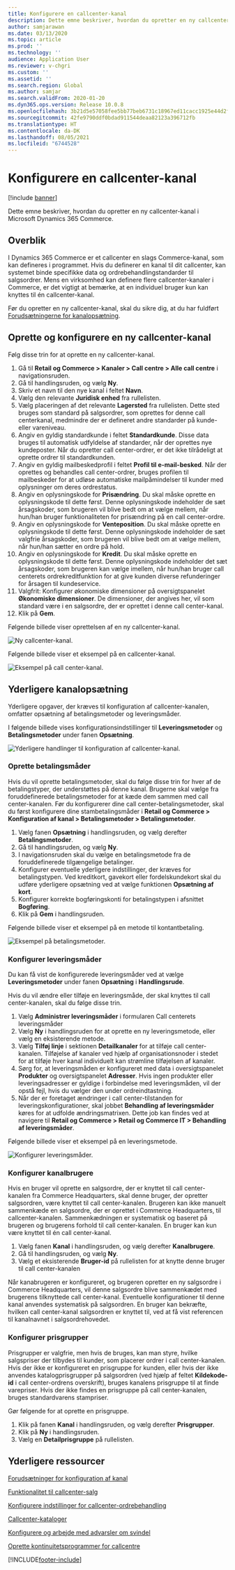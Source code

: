 ```yaml
---
title: Konfigurere en callcenter-kanal
description: Dette emne beskriver, hvordan du opretter en ny callcenter-kanal i Microsoft Dynamics 365 Commerce.
author: samjarawan
ms.date: 03/13/2020
ms.topic: article
ms.prod: ''
ms.technology: ''
audience: Application User
ms.reviewer: v-chgri
ms.custom: ''
ms.assetid: ''
ms.search.region: Global
ms.author: samjar
ms.search.validFrom: 2020-01-20
ms.dyn365.ops.version: Release 10.0.8
ms.openlocfilehash: 3b21d5e57058fee5bb77beb6731c18967ed11cacc1925e44d2f7d8cdb26d7bcb
ms.sourcegitcommit: 42fe9790ddf0bdad911544deaa82123a396712fb
ms.translationtype: HT
ms.contentlocale: da-DK
ms.lasthandoff: 08/05/2021
ms.locfileid: "6744528"
---
```

# <a name="set-up-a-call-center-channel"></a>Konfigurere en callcenter-kanal


[!include [banner](includes/banner.md)]

Dette emne beskriver, hvordan du opretter en ny callcenter-kanal i Microsoft Dynamics 365 Commerce.

## <a name="overview"></a>Overblik


I Dynamics 365 Commerce er et callcenter en slags Commerce-kanal, som kan defineres i programmet. Hvis du definerer en kanal til dit callcenter, kan systemet binde specifikke data og ordrebehandlingstandarder til salgsordrer. Mens en virksomhed kan definere flere callcenter-kanaler i Commerce, er det vigtigt at bemærke, at en individuel bruger kun kan knyttes til én callcenter-kanal. 

Før du opretter en ny callcenter-kanal, skal du sikre dig, at du har fuldført [Forudsætningerne for kanalopsætning](channels-prerequisites.md).

## <a name="create-and-configure-a-new-call-center-channel"></a>Oprette og konfigurere en ny callcenter-kanal

Følg disse trin for at oprette en ny callcenter-kanal.

1. Gå til **Retail og Commerce \> Kanaler \> Call centre \> Alle call centre** i navigationsruden.
1. Gå til handlingsruden, og vælg **Ny**.
1. Skriv et navn til den nye kanal i feltet **Navn**.
1. Vælg den relevante **Juridisk enhed** fra rullelisten.
1. Vælg placeringen af det relevante **Lagersted** fra rullelisten. Dette sted bruges som standard på salgsordrer, som oprettes for denne call centerkanal, medmindre der er defineret andre standarder på kunde- eller vareniveau.
1. Angiv en gyldig standardkunde i feltet **Standardkunde**. Disse data bruges til automatisk udfyldelse af standarder, når der oprettes nye kundeposter. Når du opretter call center-ordrer, er det ikke tilrådeligt at oprette ordrer til standardkunden.
1. Angiv en gyldig mailbeskedprofil i feltet **Profil til e-mail-besked**. Når der oprettes og behandles call center-ordrer, bruges profilen til mailbeskeder for at udløse automatiske mailpåmindelser til kunder med oplysninger om deres ordrestatus.
1. Angiv en oplysningskode for **Prisændring**. Du skal måske oprette en oplysningskode til dette først. Denne oplysningskode indeholder de sæt årsagskoder, som brugeren vil blive bedt om at vælge mellem, når hun/han bruger funktionaliteten for prisændring på en call center-ordre.
1. Angiv en oplysningskode for **Venteposition**. Du skal måske oprette en oplysningskode til dette først. Denne oplysningskode indeholder de sæt valgfrie årsagskoder, som brugeren vil blive bedt om at vælge mellem, når hun/han sætter en ordre på hold.
1. Angiv en oplysningskode for **Kredit**. Du skal måske oprette en oplysningskode til dette først. Denne oplysningskode indeholder det sæt årsagskoder, som brugeren kan vælge imellem, når hun/han bruger call centerets ordrekreditfunktion for at give kunden diverse refunderinger for årsagen til kundeservice.
1. Valgfrit: Konfigurer økonomiske dimensioner på oversigtspanelet **Økonomiske dimensioner**. De dimensioner, der angives her, vil som standard være i en salgsordre, der er oprettet i denne call center-kanal.
1. Klik på **Gem**.

Følgende billede viser oprettelsen af en ny callcenter-kanal.

![Ny callcenter-kanal.](media/channel-setup-callcenter-1.png)

Følgende billede viser et eksempel på en callcenter-kanal.

![Eksempel på call center-kanal.](media/channel-setup-callcenter-2.png)

## <a name="additional-channel-setup"></a>Yderligere kanalopsætning

Yderligere opgaver, der kræves til konfiguration af callcenter-kanalen, omfatter opsætning af betalingsmetoder og leveringsmåder.

I følgende billede vises konfigurationsindstillinger til **Leveringsmetoder** og **Betalingsmetoder** under fanen **Opsætning**.

![Yderligere handlinger til konfiguration af callcenter-kanal.](media/channel-setup-callcenter-3.png)

### <a name="set-up-payment-methods"></a>Oprette betalingsmåder

Hvis du vil oprette betalingsmetoder, skal du følge disse trin for hver af de betalingstyper, der understøttes på denne kanal. Brugerne skal vælge fra foruddefinerede betalingsmetoder for at kæde dem sammen med call center-kanalen. Før du konfigurerer dine call center-betalingsmetoder, skal du først konfigurere dine stambetalingsmåder i **Retail og Commerce \> Konfiguration af kanal \> Betalingsmetoder \> Betalingsmetoder**.

1. Vælg fanen **Opsætning** i handlingsruden, og vælg derefter **Betalingsmetoder**.
1. Gå til handlingsruden, og vælg **Ny**.
1. I navigationsruden skal du vælge en betalingsmetode fra de foruddefinerede tilgængelige betalinger.
1. Konfigurer eventuelle yderligere indstillinger, der kræves for betalingstypen. Ved kreditkort, gavekort eller fordelskundekort skal du udføre yderligere opsætning ved at vælge funktionen **Opsætning af kort**. 
1. Konfigurer korrekte bogføringskonti for betalingstypen i afsnittet **Bogføring**.
1. Klik på **Gem** i handlingsruden.

Følgende billede viser et eksempel på en metode til kontantbetaling.

![Eksempel på betalingsmetoder.](media/channel-setup-callcenter-payments.png)

### <a name="set-up-modes-of-delivery"></a>Konfigurer leveringsmåder

Du kan få vist de konfigurerede leveringsmåder ved at vælge **Leveringsmetoder** under fanen **Opsætning** i **Handlingsrude**.  

Hvis du vil ændre eller tilføje en leveringsmåde, der skal knyttes til call center-kanalen, skal du følge disse trin.

1. Vælg **Administrer leveringsmåder** i formularen Call centerets leveringsmåder
1. Vælg **Ny** i handlingsruden for at oprette en ny leveringsmetode, eller vælg en eksisterende metode.
1. Vælg **Tilføj linje** i sektionen **Detailkanaler** for at tilføje call center-kanalen. Tilføjelse af kanaler ved hjælp af organisationsnoder i stedet for at tilføje hver kanal individuelt kan strømline tilføjelsen af kanaler.
1. Sørg for, at leveringsmåden er konfigureret med data i oversigtspanelet **Produkter** og oversigtspanelet **Adresser**. Hvis ingen produkter eller leveringsadresser er gyldige i forbindelse med leveringsmåden, vil der opstå fejl, hvis du vælger den under ordreindtastning.
1. Når der er foretaget ændringer i call center-tilstanden for leveringskonfigurationer, skal jobbet **Behandling af leveringsmåder** køres for at udfolde ændringsmatrixen. Dette job kan findes ved at navigere til **Retail og Commerce \> Retail og Commerce IT \> Behandling af leveringsmåder**.

Følgende billede viser et eksempel på en leveringsmetode.

![Konfigurer leveringsmåder.](media/channel-setup-retail-7.png)

### <a name="set-up-channel-users"></a>Konfigurer kanalbrugere

Hvis en bruger vil oprette en salgsordre, der er knyttet til call center-kanalen fra Commerce Headquarters, skal denne bruger, der opretter salgsordren, være knyttet til call center-kanalen. Brugeren kan ikke manuelt sammenkæde en salgsordre, der er oprettet i Commerce Headquarters, til callcenter-kanalen. Sammenkædningen er systematisk og baseret på brugeren og brugerens forhold til call center-kanalen. En bruger kan kun være knyttet til én call center-kanal.

1. Vælg fanen **Kanal** i handlingsruden, og vælg derefter **Kanalbrugere**.
1. Gå til handlingsruden, og vælg **Ny**.
1. Vælg et eksisterende **Bruger-id** på rullelisten for at knytte denne bruger til call center-kanalen

Når kanabrugeren er konfigureret, og brugeren opretter en ny salgsordre i Commerce Headquarters, vil denne salgsordre blive sammenkædet med brugerens tilknyttede call center-kanal. Eventuelle konfigurationer til denne kanal anvendes systematisk på salgsordren. En bruger kan bekræfte, hvilken call center-kanal salgsordren er knyttet til, ved at få vist referencen til kanalnavnet i salgsordrehovedet.


### <a name="set-up-price-groups"></a>Konfigurer prisgrupper

Prisgrupper er valgfrie, men hvis de bruges, kan man styre, hvilke salgspriser der tilbydes til kunder, som placerer ordrer i call center-kanalen. Hvis der ikke er konfigureret en prisgruppe for kunden, eller hvis der ikke anvendes katalogprisgrupper på salgsordren (ved hjælp af feltet **Kildekode-id** i call center-ordrens overskrift), bruges kanalens prisgruppe til at finde varepriser. Hvis der ikke findes en prisgruppe på call center-kanalen, bruges standardvarens stampriser. 

Gør følgende for at oprette en prisgruppe.

1. Klik på fanen **Kanal** i handlingsruden, og vælg derefter **Prisgrupper**.
1. Klik på **Ny** i handlingsruden.
1. Vælg en **Detailprisgruppe** på rullelisten.

## <a name="additional-resources"></a>Yderligere ressourcer

[Forudsætninger for konfiguration af kanal](channels-prerequisites.md)

[Funktionalitet til callcenter-salg](call-center-functionality.md)

[Konfigurere indstillinger for callcenter-ordrebehandling](set-up-order-processing-options.md)

[Callcenter-kataloger](call-center-catalogs.md)

[Konfigurere og arbejde med advarsler om svindel](set-up-fraud-alerts.md)

[Oprette kontinuitetsprogrammer for callcentre](set-up-continuity-program.md)


[!INCLUDE[footer-include](../includes/footer-banner.md)]